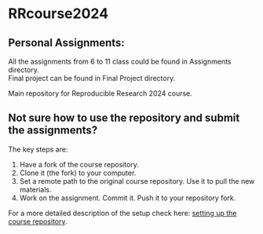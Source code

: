 # RRcourse2024

## Personal Assignments:
All the assignments from 6 to 11 class could be found in Assignments directory.<br>
Final project can be found in Final Project directory.<br>

Main repository for Reproducible Research 2024 course.

## Not sure how to use the repository and submit the assignments? 

The key steps are:
1) Have a fork of the course repository.
2) Clone it (the fork) to your computer.
3) Set a remote path to the original course repository. Use it to pull the new materials.
4) Work on the assignment. Commit it. Push it to your repository fork.

For a more detailed description of the setup check here: [setting up the course repository](https://hackmd.io/@WHardy/git-setup24).
